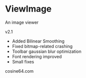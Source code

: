 # ViewImage
An image viewer

v2.1
- Added Bilinear Smoothing
- Fixed bitmap-related crashing
- Toolbar gaussian blur optimization
- Font rendering improved
- Small fixes

cosine64.com
